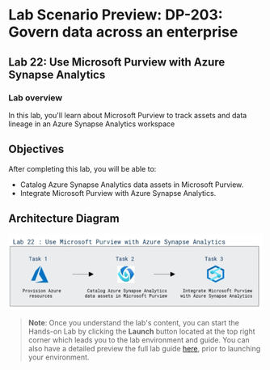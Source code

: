 # Lab Scenario Preview: DP-203: Govern data across an enterprise


## Lab 22: Use Microsoft Purview with Azure Synapse Analytics

### Lab overview

In this lab, you'll learn about Microsoft Purview to track assets and data lineage in an Azure Synapse Analytics workspace


## Objectives

After completing this lab, you will be able to:

 - Catalog Azure Synapse Analytics data assets in Microsoft Purview.
 - Integrate Microsoft Purview with Azure Synapse Analytics.

 ## Architecture Diagram


   ![Azure portal with a cloud shell pane](./media/lab22.png)

>**Note**: Once you understand the lab's content, you can start the Hands-on Lab by clicking the **Launch** button located at the top right corner which leads you to the lab environment and guide. You can also have a detailed preview the full lab guide [here](https://experience.cloudlabs.ai/#/labguidepreview/5812a6f7-fcdf-490e-9d65-346fd9432f5c), prior to launching your environment.
